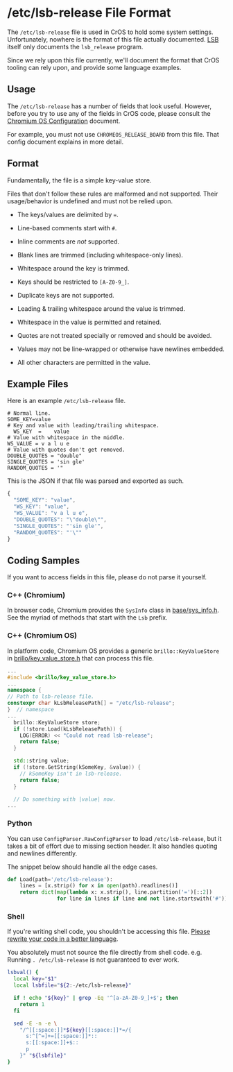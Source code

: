 # /etc/lsb-release File Format

The `/etc/lsb-release` file is used in CrOS to hold some system settings.
Unfortunately, nowhere is the format of this file actually documented.
[LSB] itself only documents the `lsb_release` program.

Since we rely upon this file currently, we'll document the format that
CrOS tooling can rely upon, and provide some language examples.

## Usage

The `/etc/lsb-release` has a number of fields that look useful.
However, before you try to use any of the fields in CrOS code, please consult
the [Chromium OS Configuration](./os_config.md#LSB) document.

For example, you must not use `CHROMEOS_RELEASE_BOARD` from this file.
That config document explains in more detail.

## Format

Fundamentally, the file is a simple key-value store.

Files that don't follow these rules are malformed and not supported.
Their usage/behavior is undefined and must not be relied upon.

* The keys/values are delimited by `=`.

* Line-based comments start with `#`.
* Inline comments are *not* supported.
* Blank lines are trimmed (including whitespace-only lines).

* Whitespace around the key is trimmed.
* Keys should be restricted to `[A-Z0-9_]`.
* Duplicate keys are not supported.

* Leading & trailing whitespace around the value is trimmed.
* Whitespace in the value is permitted and retained.
* Quotes are not treated specially or removed and should be avoided.
* Values may not be line-wrapped or otherwise have newlines embedded.
* All other characters are permitted in the value.

## Example Files

Here is an example `/etc/lsb-release` file.

```
# Normal line.
SOME_KEY=value
# Key and value with leading/trailing whitespace.
  WS_KEY  =    value
# Value with whitespace in the middle.
WS_VALUE = v a l u e
# Value with quotes don't get removed.
DOUBLE_QUOTES = "double"
SINGLE_QUOTES = 'sin gle'
RANDOM_QUOTES = '"
```

This is the JSON if that file was parsed and exported as such.

```js
{
  "SOME_KEY": "value",
  "WS_KEY": "value",
  "WS_VALUE": "v a l u e",
  "DOUBLE_QUOTES": "\"double\"",
  "SINGLE_QUOTES": "'sin gle'",
  "RANDOM_QUOTES": "'\""
}
```

## Coding Samples

If you want to access fields in this file, please do not parse it yourself.

### C++ (Chromium)

In browser code, Chromium provides the `SysInfo` class in [base/sys_info.h].
See the myriad of methods that start with the `Lsb` prefix.

[base/sys_info.h]: https://chromium.googlesource.com/chromium/src/+/master/base/sys_info.h

### C++ (Chromium OS)

In platform code, Chromium OS provides a generic `brillo::KeyValueStore` in
[brillo/key_value_store.h] that can process this file.

```cpp
...
#include <brillo/key_value_store.h>
...
namespace {
// Path to lsb-release file.
constexpr char kLsbReleasePath[] = "/etc/lsb-release";
}  // namespace
...
  brillo::KeyValueStore store;
  if (!store.Load(kLsbReleasePath)) {
    LOG(ERROR) << "Could not read lsb-release";
    return false;
  }

  std::string value;
  if (!store.GetString(kSomeKey, &value)) {
    // kSomeKey isn't in lsb-release.
    return false;
  }

  // Do something with |value| now.
...
```

[brillo/key_value_store.h]: https://chromium.googlesource.com/chromiumos/platform2/+/master/libbrillo/brillo/key_value_store.h

### Python

You can use `ConfigParser.RawConfigParser` to load `/etc/lsb-release`, but it
takes a bit of effort due to missing section header.
It also handles quoting and newlines differently.

The snippet below should handle all the edge cases.

```py
def Load(path='/etc/lsb-release'):
    lines = [x.strip() for x in open(path).readlines()]
    return dict(map(lambda x: x.strip(), line.partition('=')[::2])
                for line in lines if line and not line.startswith('#'))
```

### Shell

If you're writing shell code, you shouldn't be accessing this file.
[Please rewrite your code in a better language][rewrite-shell].

You absolutely must not source the file directly from shell code.
e.g. Running `. /etc/lsb-release` is not guaranteed to ever work.

```sh
lsbval() {
  local key="$1"
  local lsbfile="${2:-/etc/lsb-release}"

  if ! echo "${key}" | grep -Eq '^[a-zA-Z0-9_]+$'; then
    return 1
  fi

  sed -E -n -e \
    "/^[[:space:]]*${key}[[:space:]]*=/{
      s:^[^=]+=[[:space:]]*::
      s:[[:space:]]+$::
      p
    }" "${lsbfile}"
}
```

[LSB]: http://refspecs.linuxbase.org/lsb.shtml
[rewrite-shell]: ./development_basics.md#shell
